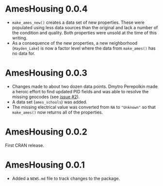 # AmesHousing 0.0.4

 * `make_ames_new()` creates a data set of new properties. These were populated using less data sources than the original and lack a number of the condition and quality. Both properties were unsold at the time of this writing.
 * As a consequence of the new properties, a new neighborhood (`Hayden_Lake`) is now a factor level where the data from `make_ames()` has no data for.  

 
# AmesHousing 0.0.3

* Changes made to about two dozen data points. Dmytro Perepolkin made a heroic effort to find updated PID fields and was able to resolve the missing geocodes (see [issue #2](https://github.com/topepo/AmesHousing/issues/2)). 
* A data set (`ames_schools`) was added. 
* The missing electrical value was converted from `NA` to `"Unknown"` so that `make_ames()` now returns all of the properties. 


# AmesHousing 0.0.2

First CRAN release. 

# AmesHousing 0.0.1

* Added a `NEWS.md` file to track changes to the package.

